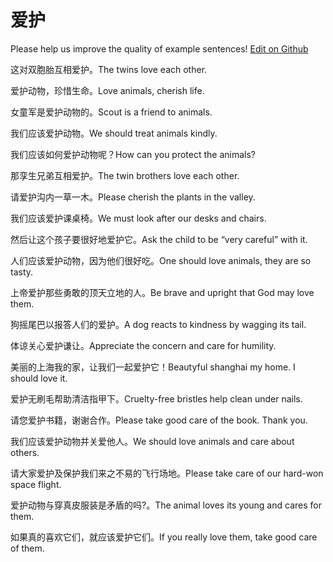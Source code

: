 # 爱护

Please help us improve the quality of example sentences! [Edit on Github](https://github.com/jiyushe/jiyu-example-sentence-source/blob/main/chinese/aihu_1.md)

<p><span class="chinese">这对双胞胎互相爱护。</span><span class="english">The twins love each other.</span></p>

<p><span class="chinese">爱护动物，珍惜生命。</span><span class="english">Love animals, cherish life.</span></p>

<p><span class="chinese">女童军是爱护动物的。</span><span class="english">Scout is a friend to animals.</span></p>

<p><span class="chinese">我们应该爱护动物。</span><span class="english">We should treat animals kindly.</span></p>

<p><span class="chinese">我们应该如何爱护动物呢？</span><span class="english">How can you protect the animals?</span></p>

<p><span class="chinese">那孪生兄弟互相爱护。</span><span class="english">The twin brothers love each other.</span></p>

<p><span class="chinese">请爱护沟内一草一木。</span><span class="english">Please cherish the plants in the valley.</span></p>

<p><span class="chinese">我们应该爱护课桌椅。</span><span class="english">We must look after our desks and chairs.</span></p>

<p><span class="chinese">然后让这个孩子要很好地爱护它。</span><span class="english">Ask the child to be “very careful” with it.</span></p>

<p><span class="chinese">人们应该爱护动物，因为他们很好吃。</span><span class="english">One should love animals, they are so tasty.</span></p>

<p><span class="chinese">上帝爱护那些勇敢的顶天立地的人。</span><span class="english">Be brave and upright that God may love them.</span></p>

<p><span class="chinese">狗摇尾巴以报答人们的爱护。</span><span class="english">A dog reacts to kindness by wagging its tail.</span></p>

<p><span class="chinese">体谅关心爱护谦让。</span><span class="english">Appreciate the concern and care for humility.</span></p>

<p><span class="chinese">美丽的上海我的家，让我们一起爱护它！</span><span class="english">Beautyful shanghai my home. I should love it.</span></p>

<p><span class="chinese">爱护无刷毛帮助清洁指甲下。</span><span class="english">Cruelty-free bristles help clean under nails.</span></p>

<p><span class="chinese">请您爱护书籍，谢谢合作。</span><span class="english">Please take good care of the book. Thank you.</span></p>

<p><span class="chinese">我们应该爱护动物并关爱他人。</span><span class="english">We should love animals and care about others.</span></p>

<p><span class="chinese">请大家爱护及保护我们来之不易的飞行场地。</span><span class="english">Please take care of our hard-won space flight.</span></p>

<p><span class="chinese">爱护动物与穿真皮服装是矛盾的吗?。</span><span class="english">The animal loves its young and cares for them.</span></p>

<p><span class="chinese">如果真的喜欢它们，就应该爱护它们。</span><span class="english">If you really love them, take good care of them.</span></p>

